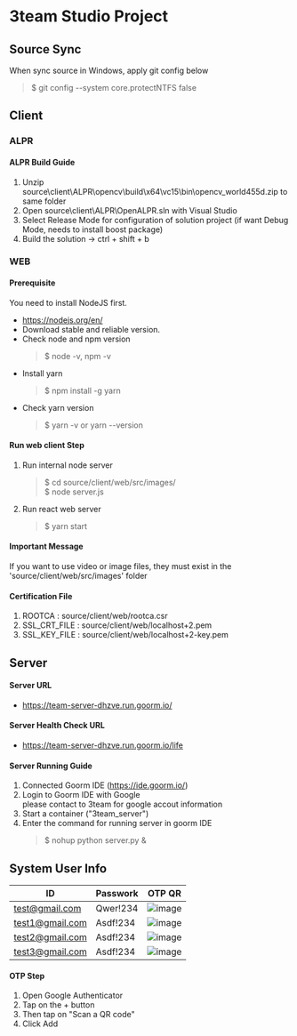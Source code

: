 # 3team Studio Project

## Source Sync
When sync source in Windows, apply git config below
> $ git config --system core.protectNTFS false     


## Client
### ALPR
#### ALPR Build Guide
1. Unzip source\client\ALPR\opencv\build\x64\vc15\bin\opencv_world455d.zip to same folder
2. Open source\client\ALPR\OpenALPR.sln with Visual Studio
3. Select Release Mode for configuration of solution project
(if want Debug Mode, needs to install boost package)
4. Build the solution -> ctrl + shift + b  

### WEB
#### Prerequisite
You need to install NodeJS first.
- https://nodejs.org/en/
- Download stable and reliable version.
- Check node and npm version
  > $ node -v, npm -v
- Install yarn
  > $ npm install -g yarn
- Check yarn version
  > $ yarn -v or yarn --version

#### Run web client Step
1. Run internal node server  
   > $ cd source/client/web/src/images/    
   > $ node server.js
2. Run react web server  
   > $ yarn start

#### Important Message
If you want to use video or image files,
they must exist in the 'source/client/web/src/images' folder

#### Certification File
1. ROOTCA : source/client/web/rootca.csr
2. SSL_CRT_FILE : source/client/web/localhost+2.pem
3. SSL_KEY_FILE : source/client/web/localhost+2-key.pem


## Server
#### Server URL
- https://team-server-dhzve.run.goorm.io/

#### Server Health Check URL
- https://team-server-dhzve.run.goorm.io/life

#### Server Running Guide
1. Connected Goorm IDE (https://ide.goorm.io/)  
2. Login to Goorm IDE with Google  
   please contact to 3team for google accout information  
3. Start a container ("3team_server")  
4. Enter the command for running server in goorm IDE  
   > $ nohup python server.py &

## System User Info
|ID|Passwork|OTP QR|
|------|----|------|
|test@gmail.com|Qwer!234|![image](https://user-images.githubusercontent.com/107097019/177063393-d32a379a-a696-448b-be66-fed9e73f1bf3.png)|
|test1@gmail.com|Asdf!234|![image](https://user-images.githubusercontent.com/107097019/177063603-66035f8a-3417-4078-9ba9-001107d4c804.png)|
|test2@gmail.com|Asdf!234|![image](https://user-images.githubusercontent.com/107097019/177063622-48a436f6-a637-4b32-973f-fb7a6d1011d5.png)|
|test3@gmail.com|Asdf!234|![image](https://user-images.githubusercontent.com/107097019/177063649-71560ce5-1fc6-4f9f-a7d1-6661f0e2fc03.png)|

#### OTP Step
1. Open Google Authenticator
2. Tap on the + button
3. Then tap on "Scan a QR code"
4. Click Add
